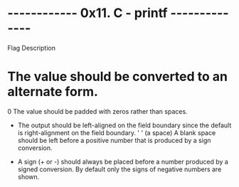 # ------------ 0x11. C - printf  --------------
Flag	Description
#	The value should be converted to an alternate form.
0	The value should be padded with zeros rather than spaces.
-	The output should be left-aligned on the field boundary since the default is right-alignment on the field boundary.
' '	(a space) A blank space should be left before a positive number that is produced by a sign conversion.
+	A sign (+ or -) should always be placed before a number produced by a signed conversion. By default only the signs of negative numbers are shown.

